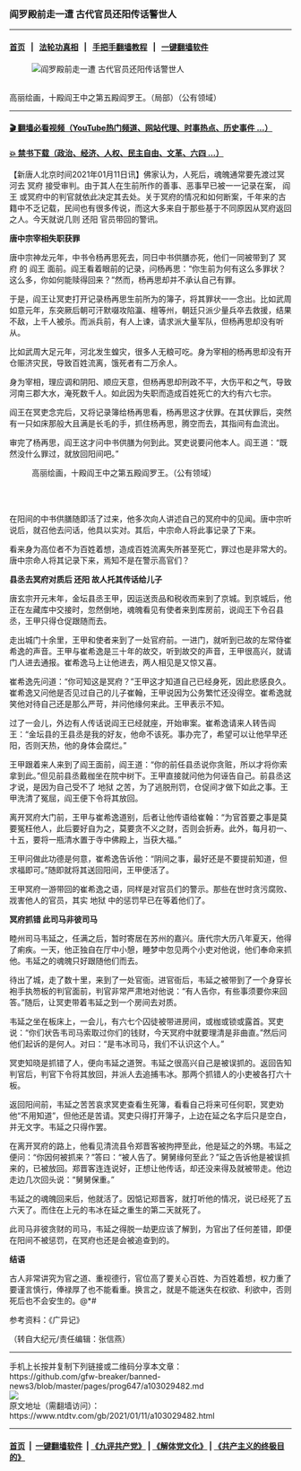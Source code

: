 ### 阎罗殿前走一遭 古代官员还阳传话警世人
------------------------

#### [首页](https://github.com/gfw-breaker/banned-news3/blob/master/README.md) &nbsp;&nbsp;|&nbsp;&nbsp; [法轮功真相](https://github.com/begood0513/basic/blob/master/README.md)  &nbsp;&nbsp;|&nbsp;&nbsp; [手把手翻墙教程](https://github.com/gfw-breaker/guides/wiki)  &nbsp;&nbsp;|&nbsp;&nbsp; [一键翻墙软件](https://github.com/gfw-breaker/nogfw/blob/master/README.md)  



<div><div class="featured_image">
 <figure>
  <img alt="阎罗殿前走一遭 古代官员还阳传话警世人" src="https://i.ntdtv.com/assets/uploads/2021/01/2021-01-11_123507-800x450.jpg"/>
 </figure><br/>
 <span class="caption">
  高丽绘画，十殿阎王中之第五殿阎罗王。（局部）（公有领域）
 </span>
</div>
</div><hr/>

#### [ 🎬  翻墙必看视频（YouTube热门频道、网站代理、时事热点、历史事件 ...）](https://github.com/gfw-breaker/links/blob/master/banned.md)

#### [ 💥  禁书下载（政治、经济、人权、民主自由、文革、六四 ...）](https://github.com/gfw-breaker/books/blob/master/README.md)

<div><div class="post_content" itemprop="articleBody">
 <p>
  【新唐人北京时间2021年01月11日讯】佛家认为，人死后，魂魄通常要先渡过冥河去
  <ok href="https://www.ntdtv.com/gb/冥府.htm">
   冥府
  </ok>
  接受审判。由于其人在生前所作的善事、恶事早已被一一记录在案，
  <ok href="https://www.ntdtv.com/gb/阎王.htm">
   阎王
  </ok>
  或冥府中的判官就依此决定其去处。关于冥府的情况和如何断案，千年来的古籍中不乏记载，民间也有很多传说，而这大多来自于那些基于不同原因从冥府返回之人。今天就说几则
  <ok href="https://www.ntdtv.com/gb/还阳.htm">
   还阳
  </ok>
  官员带回的警讯。
 </p>
 <p>
  <strong>
   唐中宗宰相失职获罪
  </strong>
 </p>
 <p>
  唐中宗神龙元年，中书令杨再思死去，同日中书供膳亦死，他们一同被带到了
  <ok href="https://www.ntdtv.com/gb/冥府.htm">
   冥府
  </ok>
  的
  <ok href="https://www.ntdtv.com/gb/阎王.htm">
   阎王
  </ok>
  面前。阎王看着眼前的记录，问杨再思：“你生前为何有这么多罪状？这么多，你如何能赎得回来？”然而，杨再思却并不承认自己有罪。
 </p>
 <p>
  于是，阎王让冥吏打开记录杨再思生前所为的簿子，将其罪状一一念出。比如武周如意元年，东突厥后朝可汗默啜攻陷瀛、檀等州，朝廷只派少量兵卒去救援，结果不敌，上千人被杀。而派兵前，有人上谏，请求派大量军队，但杨再思却没有听从。
 </p>
 <p>
  比如武周大足元年，河北发生蝗灾，很多人无粮可吃。身为宰相的杨再思却没有开仓赈济灾民，导致百姓流离，饿死者有二万余人。
 </p>
 <p>
  身为宰相，理应调和阴阳、顺应天意，但杨再思却刑政不平，大伤平和之气，导致河南三郡大水，淹死数千人。如此因为失职而造成百姓死亡的大约有六七宗。
 </p>
 <p>
  阎王在冥吏念完后，又将记录簿给杨再思看，杨再思这才伏罪。在其伏罪后，突然有一只如床那般大且满是长毛的手，抓住杨再思，腾空而去，其指间有血流出。
 </p>
 <p>
  审完了杨再思，阎王这才问中书供膳为何到此。冥吏说要问他本人。阎王道：“既然没什么罪过，就放回阳间吧。”
 </p>
 <figure class="wp-caption alignnone" id="attachment_103029483" style="width: 454px">
  <img alt="" class="size-full wp-image-103029483" src="https://i.ntdtv.com/assets/uploads/2021/01/2021-01-11_123148.jpg">
   <br/><figcaption class="wp-caption-text">
    高丽绘画，十殿阎王中之第五殿阎罗王。（公有领域）
    <br/>
   </figcaption><br/>
  </img>
 </figure><br/>
 <p>
  在阳间的中书供膳随即活了过来，他多次向人讲述自己的冥府中的见闻。唐中宗听说后，就召他去问话，他具以实对。其后，中宗命人将此事记录了下来。
 </p>
 <p>
  看来身为高位者不为百姓着想，造成百姓流离失所甚至死亡，罪过也是非常大的。唐中宗命人将其记录下来，焉知不是在警示高官们？
 </p>
 <p>
  <strong>
   县丞去冥府对质后
   <ok href="https://www.ntdtv.com/gb/还阳.htm">
    还阳
   </ok>
   故人托其传话给儿子
  </strong>
 </p>
 <p>
  唐玄宗开元末年，金坛县丞王甲，因运送贡品和税收而来到了京城。到京城后，他正在左藏库中交接时，忽然倒地，魂魄看见有使者来到库房前，说阎王下令召县丞，王甲只得仓促跟随而去。
 </p>
 <p>
  走出城门十余里，王甲和使者来到了一处官府前。一进门，就听到已故的左常侍崔希逸的声音。王甲与崔希逸是三十年的故交，听到故交的声音，王甲很高兴，就请门人进去通报。崔希逸马上让他进去，两人相见是又惊又喜。
 </p>
 <p>
  崔希逸先问道：“你可知这是冥府？”王甲这才知道自己已经身死，因此悲感良久。崔希逸又问他是否见过自己的儿子崔翰，王甲说因为公务繁忙还没得空。崔希逸就笑他对待自己还是那么严苛，并问他缘何来此。王甲表示不知。
 </p>
 <p>
  过了一会儿，外边有人传话说阎王已经就座，开始审案。崔希逸请来人转告阎王：“金坛县的王县丞是我的好友，他命不该死。事办完了，希望可以让他早早还阳，否则天热，他的身体会腐烂。”
 </p>
 <p>
  王甲跟着来人来到了阎王面前，阎王道：“你的前任县丞说你贪赃，所以才将你索拿到此。”但见前县丞戴枷坐在院中树下。王甲直接就问他为何诬告自己。前县丞这才说，是因为自己受不了
  <ok href="https://www.ntdtv.com/gb/地狱.htm">
   地狱
  </ok>
  之苦，为了逃脱刑罚，仓促间才做下如此之事。王甲洗清了冤屈，阎王便下令将其放回。
 </p>
 <p>
  离开冥府大门前，王甲与崔希逸道别，后者让他传语给崔翰：“为官首要之事是莫要冤枉他人，此后要好自为之，莫要贪不义之财，否则会折寿。此外，每月初一、十五，要将一瓶清水置于寺中佛殿上，当获大福。”
 </p>
 <p>
  王甲问做此功德是何意，崔希逸告诉他：“阴间之事，最好还是不要提前知道，但求福即可。”随即就将其送回阳间，王甲便活了。
 </p>
 <p>
  王甲冥府一游带回的崔希逸之语，同样是对官员们的警示。那些在世时贪污腐败、戕害他人的官员，其实
  <ok href="https://www.ntdtv.com/gb/地狱.htm">
   地狱
  </ok>
  中的惩罚早已在等着他们了。
 </p>
 <p>
  <strong>
   冥府抓错 此司马非彼司马
  </strong>
 </p>
 <p>
  睦州司马韦延之，任满之后，暂时寄居在苏州的嘉兴。唐代宗大历八年夏天，他得了痢疾。一天，他正独自在厅中小憩，睡梦中忽见两个小吏对他说，他们奉命来抓他。韦延之的魂魄只好跟随他们而去。
 </p>
 <p>
  待出了城，走了数十里，来到了一处官衙。进官衙后，韦延之被带到了一个身穿长袍手执笏板的判官面前，判官非常严肃地对他说：“有人告你，有些事须要你来回答。”随后，让冥吏带着韦延之到一个房间去对质。
 </p>
 <p>
  韦延之坐在板床上，一会儿，有六七个囚徒被带进房间，或枷或锁或露首。冥吏说：“你们状告韦司马索取过你们的钱财，今天冥府中就要理清是非曲直。”然后问他们起诉的是何人。对曰：“是韦冰司马，我们不认识这个人。”
 </p>
 <p>
  冥吏知晓是抓错了人，便向韦延之道贺。韦延之很高兴自己是被误抓的。返回告知判官后，判官下令将其放回，并派人去追捕韦冰。那两个抓错人的小吏被各打六十板。
 </p>
 <p>
  返回阳间前，韦延之苦苦哀求冥吏查看生死簿，看看自己将来可任何职，冥吏劝他“不用知道”，但他还是苦请。冥吏只得打开簿子，上边在延之名字后只是空白，并无文字。韦延之只得作罢。
 </p>
 <p>
  在离开冥府的路上，他看见清流县令郑晋客被拘押至此，他是延之的外甥。韦延之便问：“你因何被抓来？”答曰：“被人告了。舅舅缘何至此？”延之告诉他是被误抓来的，已被放回。郑晋客连连说好，正想让他传话，却还没来得及就被带走。他边走边几次回头说：“舅舅保重。”
 </p>
 <p>
  韦延之的魂魄回来后，他就活了。因惦记郑晋客，就打听他的情况，说已经死了五六天了。而住在上元的韦冰在延之重生的第二天就死了。
 </p>
 <p>
  此司马非彼贪财的司马，韦延之得脱一劫更应该了解到，为官出了任何差错，即便在阳间不被惩罚，在冥府也还是会被追查到的。
 </p>
 <p>
  <strong>
   结语
  </strong>
 </p>
 <p>
  古人非常讲究为官之道、重视德行，官位高了要关心百姓、为百姓着想，权力重了要谨言慎行，俸禄厚了也不能看重。换言之，就是不能迷失在权欲、利欲中，否则死后也不会安生的。@*#
 </p>
 <p>
  参考资料：《广异记》
 </p>
 <p>
  （转自大纪元/责任编辑：张信燕）
 </p>
 <div class="single_ad">
 </div>
</div>
</div>
<hr/>
手机上长按并复制下列链接或二维码分享本文章：<br/>
https://github.com/gfw-breaker/banned-news3/blob/master/pages/prog647/a103029482.md <br/>
<a href='https://github.com/gfw-breaker/banned-news3/blob/master/pages/prog647/a103029482.md'><img src='https://github.com/gfw-breaker/banned-news3/blob/master/pages/prog647/a103029482.md.png'/></a> <br/>
原文地址（需翻墙访问）：https://www.ntdtv.com/gb/2021/01/11/a103029482.html


------------------------
#### [首页](https://github.com/gfw-breaker/banned-news3/blob/master/README.md) &nbsp;|&nbsp; [一键翻墙软件](https://github.com/gfw-breaker/nogfw/blob/master/README.md) &nbsp;| [《九评共产党》](https://github.com/gfw-breaker/9ping.md/blob/master/README.md#九评之一评共产党是什么) | [《解体党文化》](https://github.com/gfw-breaker/jtdwh.md/blob/master/README.md) | [《共产主义的终极目的》](https://github.com/gfw-breaker/gczydzjmd.md/blob/master/README.md)


<img src='http://gfw-breaker.win/banned-news3/pages/prog647/a103029482.md' width='0px' height='0px'/>